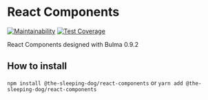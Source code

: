 # React Components

[![Maintainability](https://api.codeclimate.com/v1/badges/701615948b3266dbf3e9/maintainability)](https://codeclimate.com/repos/6058f3676e46c960800091d8/maintainability) [![Test Coverage](https://api.codeclimate.com/v1/badges/701615948b3266dbf3e9/test_coverage)](https://codeclimate.com/repos/6058f3676e46c960800091d8/test_coverage)

React Components designed with Bulma 0.9.2

## How to install

```npm install @the-sleeping-dog/react-components``` or ```yarn add @the-sleeping-dog/react-components```
